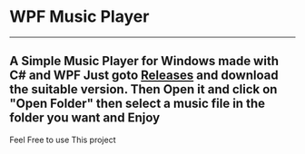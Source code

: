 # WPF Music Player

----------------
A Simple Music Player for Windows made with C# and WPF
Just goto <a href="https://github.com/dev-mkm/WPF-MusicPlayer/releases/tag/Music-Player">Releases</a> and download the suitable version.
Then Open it and click on "Open Folder" then select a music file in the folder you want and Enjoy
----------------

Feel Free to use This project
